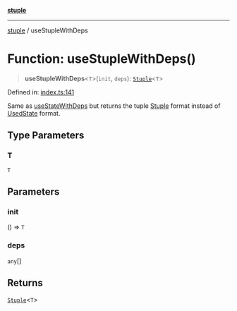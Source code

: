 [**stuple**](../README.md)

***

[stuple](../globals.md) / useStupleWithDeps

# Function: useStupleWithDeps()

> **useStupleWithDeps**\<`T`\>(`init`, `deps`): [`Stuple`](../type-aliases/Stuple.md)\<`T`\>

Defined in: [index.ts:141](https://github.com/700software/stuple/blob/16d3a88d65a5c689946e059424116e5180fb7aa3/index.ts#L141)

Same as [useStateWithDeps](useStateWithDeps.md) but returns the tuple [Stuple](../type-aliases/Stuple.md) format instead of [UsedState](../type-aliases/UsedState.md) format.

## Type Parameters

### T

`T`

## Parameters

### init

() => `T`

### deps

`any`[]

## Returns

[`Stuple`](../type-aliases/Stuple.md)\<`T`\>

